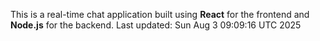 This is a real-time chat application built using **React** for the frontend and **Node.js** for the backend.
Last updated: Sun Aug  3 09:09:16 UTC 2025

